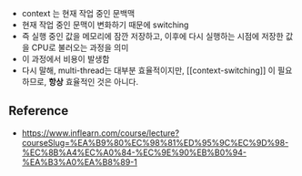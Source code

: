 - context 는 현재 작업 중인 문백맥
- 현재 작업 중인 문맥이 변화하기 때문에 switching
- 즉 실행 중인 값을 메모리에 잠깐 저장하고, 이후에 다시 실행하는 시점에 저장한 값을 CPU로 불러오는 과정을 의미
- 이 과정에서 비용이 발생함
- 다시 말해, multi-thread는 대부분 효율적이지만, [[context-switching]] 이 필요하므로, **항상** 효율적인 것은 아니다.[]()
## Reference 
- https://www.inflearn.com/course/lecture?courseSlug=%EA%B9%80%EC%98%81%ED%95%9C%EC%9D%98-%EC%8B%A4%EC%A0%84-%EC%9E%90%EB%B0%94-%EA%B3%A0%EA%B8%89-1